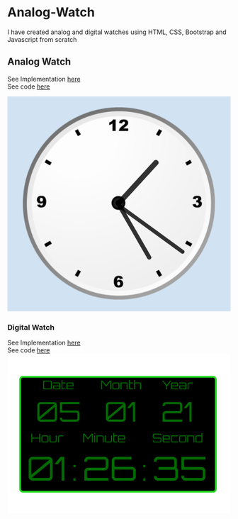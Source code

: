 # Analog-Watch
I have created analog and digital watches using HTML, CSS, Bootstrap and Javascript from scratch
## Analog Watch
See Implementation [here](http://kausani.me/Watchs/Analog%20Watch/index.html) <br>
See code [here](https://github.com/amolsatsangi/Watchs/tree/main/Analog%20Watch)<br>

<img src="Analog%20Watch/Capture.PNG">

### Digital Watch
See Implementation [here](http://kausani.me/Watchs/Digital%20Watch/index.html)<br>
See code [here](https://github.com/amolsatsangi/Watchs/tree/main/Digital%20Watch)<br>
<img src="Digital%20Watch/Capture2.PNG">
